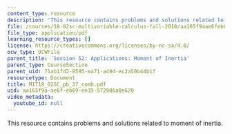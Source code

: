 ```yaml
---
content_type: resource
description: 'This resource contains problems and solutions related to moment of inertia. '
file: /courses/18-02sc-multivariable-calculus-fall-2010/aa165f9aae6feb69ee35572906a8e620_MIT18_02SC_pb_37_comb.pdf
file_type: application/pdf
learning_resource_types: []
license: https://creativecommons.org/licenses/by-nc-sa/4.0/
ocw_type: OCWFile
parent_title: 'Session 52: Applications: Moment of Inertia'
parent_type: CourseSection
parent_uid: 71ab1fd2-8595-ea71-a49d-ec2a50b44b1f
resourcetype: Document
title: MIT18_02SC_pb_37_comb.pdf
uid: aa165f9a-ae6f-eb69-ee35-572906a8e620
video_metadata:
  youtube_id: null
---
```

This resource contains problems and solutions related to moment of inertia. 